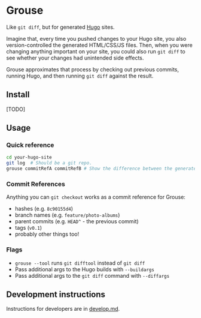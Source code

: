 # Grouse

Like `git diff`, but for generated [Hugo](https://gohugo.io) sites.

Imagine that, every time you pushed changes to your Hugo site, you also version-controlled the generated HTML/CSS/JS files. Then, when you were changing anything important on your site, you could also run `git diff` to see whether your changes had unintended side effects.

Grouse approximates that process by checking out previous commits, running Hugo, and then running `git diff` against the result.

## Install

[TODO]

## Usage

### Quick reference

```sh
cd your-hugo-site
git log  # Should be a git repo.
grouse commitRefA commitRefB # Show the difference between the generated output on these two commit references.
```

### Commit References

Anything you can `git checkout` works as a commit reference for Grouse:
- hashes (e.g. `8c90155d4`)
- branch names (e.g. `feature/photo-albums`)
- parent commits (e.g. `HEAD^` - the previous commit)
- tags (`v0.1`)
- probably other things too!

### Flags

- `grouse --tool` runs `git difftool` instead of `git diff`
- Pass additional args to the Hugo builds with `--buildargs`
- Pass additional args to the `git diff` command with `--diffargs`

## Development instructions

Instructions for developers are in [develop.md](develop.md).
